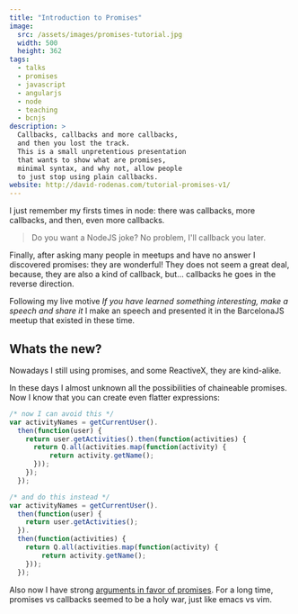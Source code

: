 ```yaml
---
title: "Introduction to Promises"
image:
  src: /assets/images/promises-tutorial.jpg
  width: 500
  height: 362
tags:
  - talks
  - promises
  - javascript
  - angularjs
  - node
  - teaching
  - bcnjs
description: >
  Callbacks, callbacks and more callbacks,
  and then you lost the track.
  This is a small unpretentious presentation 
  that wants to show what are promises,
  minimal syntax, and why not, allow people
  to just stop using plain callbacks.
website: http://david-rodenas.com/tutorial-promises-v1/
---
```


I just remember my firsts times in node: there was
callbacks, more callbacks, and then, even more callbacks.

> Do you want a NodeJS joke? No problem, I'll callback you later.

Finally, after asking many people in meetups and have
no answer I discovered promises: they are wonderful!
They does not seem a great deal, because, they are also
a kind of callback, but... 
callbacks he goes in the reverse direction.

Following my live motive 
_If you have learned something interesting, make a speech and share it_
I make an speech and presented it in the BarcelonaJS
meetup that existed in these time.


## Whats the new?

Nowadays I still using promises, and some ReactiveX,
they are kind-alike. 

In these days I almost unknown all the possibilities of
chaineable promises. 
Now I know that you can create even flatter expressions:

```javascript
/* now I can avoid this */
var activityNames = getCurrentUser().
  then(function(user) {
    return user.getActivities().then(function(activities) {
      return Q.all(activities.map(function(activity) {
          return activity.getName();
      }));
    });
  });
```

```javascript
/* and do this instead */
var activityNames = getCurrentUser().
  then(function(user) {
    return user.getActivities();
  }).
  then(function(activities) {
    return Q.all(activities.map(function(activity) {
        return activity.getName();
    }));
  });
```

Also now I have strong 
[arguments in favor of promises](./promises-against-callbacks).
For a long time, promises vs callbacks seemed to be 
a holy war, just like emacs vs vim.
